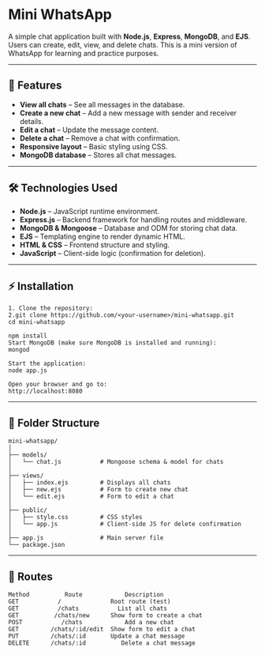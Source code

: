 # Mini WhatsApp

A simple chat application built with **Node.js**, **Express**, **MongoDB**, and **EJS**.  
Users can create, edit, view, and delete chats. This is a mini version of WhatsApp for learning and practice purposes.  

---

## 🚀 Features

- **View all chats** – See all messages in the database.
- **Create a new chat** – Add a new message with sender and receiver details.
- **Edit a chat** – Update the message content.
- **Delete a chat** – Remove a chat with confirmation.
- **Responsive layout** – Basic styling using CSS.
- **MongoDB database** – Stores all chat messages.

---

## 🛠️ Technologies Used

- **Node.js** – JavaScript runtime environment.
- **Express.js** – Backend framework for handling routes and middleware.
- **MongoDB & Mongoose** – Database and ODM for storing chat data.
- **EJS** – Templating engine to render dynamic HTML.
- **HTML & CSS** – Frontend structure and styling.
- **JavaScript** – Client-side logic (confirmation for deletion).

---

## ⚡ Installation
```
1. Clone the repository:
2.git clone https://github.com/<your-username>/mini-whatsapp.git
cd mini-whatsapp

npm install
Start MongoDB (make sure MongoDB is installed and running):
mongod

Start the application:
node app.js

Open your browser and go to:
http://localhost:8080
```

---

## 📂 Folder Structure
```
mini-whatsapp/
│
├── models/
│   └── chat.js           # Mongoose schema & model for chats
│
├── views/
│   ├── index.ejs         # Displays all chats
│   ├── new.ejs           # Form to create new chat
│   └── edit.ejs          # Form to edit a chat
│
├── public/
│   ├── style.css         # CSS styles
│   └── app.js            # Client-side JS for delete confirmation
│
├── app.js                # Main server file
└── package.json
```

---

## 🔗 Routes
```
Method       	Route	         Description
GET           /	             Root route (test)
GET	          /chats	       List all chats
GET	         /chats/new	     Show form to create a chat
POST	       /chats	         Add a new chat
GET        	/chats/:id/edit	 Show form to edit a chat
PUT	        /chats/:id	     Update a chat message
DELETE	    /chats/:id      	Delete a chat message
```

